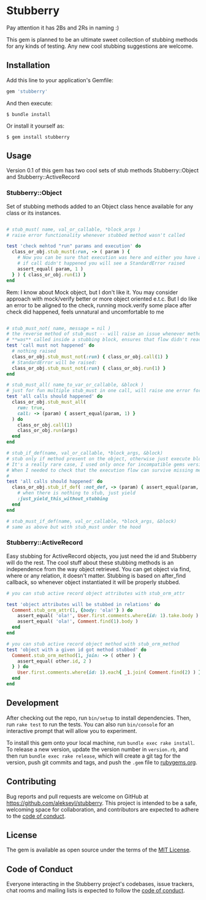 # Stubberry
Pay attention it has 2Bs and 2Rs in naming :)

This gem is planned to be an ultimate sweet collection of stubbing methods for any kinds of testing.
Any new cool stubbing suggestions are welcome.

## Installation

Add this line to your application's Gemfile:

```ruby
gem 'stubberry'
```

And then execute:

    $ bundle install

Or install it yourself as:

    $ gem install stubberry

## Usage

Version 0.1 of this gem has two cool sets of stub methods Stubberry::Object and Stubberry::ActiveRecord


### Stubberry::Object

Set of stubbing methods added to an Object class hence available for any class or its instances. 

```ruby

# stub_must( name, val_or_callable, *block_args )
# raise error functionality whenever stubbed method wasn't called

test 'check mehtod "run" params and execution' do 
  class_or_obj.stub_must(:run, -> ( param ) {
    # Now you can be sure that execution was here and either you have an expected param, OR 
    # if call didn't happened you will see a StandardError raised 
    assert_equal( param, 1 )
  } ) { class_or_obj.run(1) }
end

```

Rem: I know about Mock object, but I don't like it. You may consider approach with mock/verify better or more object oriented e.t.c. 
But I do like an error to be aligned to the check, running mock.verify some place after check did happened, feels unnatural and uncomfortable to me

```ruby

# stub_must_not( name, message = nil ) 
# the reverse method of stub_must -- will raise an issue whenever method
# **was** called inside a stubbing block, ensures that flow didn't reach given method 
test 'call must not happened' do
  # nothing raised
  class_or_obj.stub_must_not(:run) { class_or_obj.call(1) }
  # StandardError will be raised: 
  class_or_obj.stub_must_not(:run) { class_or_obj.run(1) }
end

# stub_must_all( name_to_var_or_callable, &block )
# just for fun multiple stub_must in one call, will raise one error for any amount of missing method's calls
test 'all calls should happened' do
  class_or_obj.stub_must_all(
    run: true,
    call: -> (param) { assert_equal(param, 1) }
  ) do 
    class_or_obj.call(1)
    class_or_obj.run(args)
  end
end

# stub_if_def(name, val_or_callable, *block_args, &block)
# stub only if method present on the object, otherwise just execute block. 
# It's a really rare case, I used only once for incompatible gems versions test. 
# When I needed to check that the execution flow can survive missing methods. 
#
test 'all calls should happened' do
  class_or_obj.stub_if_def( :not_def, -> (param) { assert_equal(param, :param) } ) do
    # when there is nothing to stub, just yield
    :just_yield_this_without_stubbing
  end
end

# stub_must_if_def(name, val_or_callable, *block_args, &block)
# same as above but with stub_must under the hood
```

### Stubberry::ActiveRecord

Easy stubbing for ActiveRecord objects, you just need the id and Stubberry will do the rest.
The cool stuff about these stubbing methods is an independence from the way object retrieved. 
You can get object via find, where or any relation, it doesn't matter.
Stubbing is based on after_find callback, so whenever object instantiated 
it will be properly stubbed.

```ruby
# you can stub active record object attributes with stub_orm_attr

test 'object attributes will be stubbed in relations' do 
  Comment.stub_orm_attr(1, {body: 'ola!'} ) do 
    assert_equal( 'ola!', User.first.comments.where(id: 1).take.body )
    assert_equal( 'ola!', Comment.find(1).body )
  end
end

# you can stub active record object method with stub_orm_method
test 'object with a given id got method stubbed' do
  Comment.stub_orm_method(1, join: -> ( other ) {
    assert_equal( other.id, 2 )
  } ) do
    User.first.comments.where(id: 1).each{ _1.join( Comment.find(2) ) }
  end
end
```


## Development

After checking out the repo, run `bin/setup` to install dependencies. Then, run `rake test` to run the tests. You can also run `bin/console` for an interactive prompt that will allow you to experiment.

To install this gem onto your local machine, run `bundle exec rake install`. To release a new version, update the version number in `version.rb`, and then run `bundle exec rake release`, which will create a git tag for the version, push git commits and tags, and push the `.gem` file to [rubygems.org](https://rubygems.org).

## Contributing

Bug reports and pull requests are welcome on GitHub at https://github.com/alekseyl/stubberry. This project is intended to be a safe, welcoming space for collaboration, and contributors are expected to adhere to the [code of conduct](https://github.com/[USERNAME]/stubberry/blob/master/CODE_OF_CONDUCT.md).


## License

The gem is available as open source under the terms of the [MIT License](https://opensource.org/licenses/MIT).

## Code of Conduct

Everyone interacting in the Stubberry project's codebases, issue trackers, chat rooms and mailing lists is expected to follow the [code of conduct](https://github.com/[USERNAME]/stubberry/blob/master/CODE_OF_CONDUCT.md).
